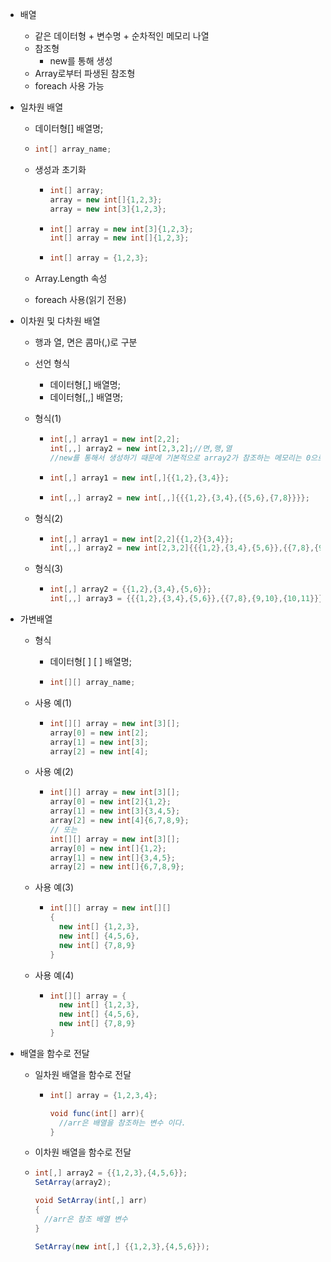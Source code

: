 - 배열
  - 같은 데이터형 + 변수명 + 순차적인 메모리 나열
  - 참조형
    - new를 통해 생성
  - Array로부터 파생된 참조형
  - foreach 사용 가능

- 일차원 배열

  - 데이터형[] 배열명;

  - ```c#
    int[] array_name;
    ```

  - 생성과 초기화

    - ```c#
      int[] array;
      array = new int[]{1,2,3};
      array = new int[3]{1,2,3};
      ```

    - ```c#
      int[] array = new int[3]{1,2,3};
      int[] array = new int[]{1,2,3};
      ```

    - ```c#
      int[] array = {1,2,3};
      ```

  - Array.Length 속성

  - foreach 사용(읽기 전용)

- 이차원 및 다차원 배열

  - 행과 열, 면은 콤마(,)로 구분

  - 선언 형식

    - 데이터형[,] 배열명;
    - 데이터형[,,] 배열명;

  - 형식(1)

    - ```c#
      int[,] array1 = new int[2,2];
      int[,,] array2 = new int[2,3,2];//면,행,열
      //new를 통해서 생성하기 때문에 기본적으로 array2가 참조하는 메모리는 0으로 
      ```

    - ```c#
      int[,] array1 = new int[,]{{1,2},{3,4}};
      ```

    - ```c#
      int[,,] array2 = new int[,,]{{{1,2},{3,4},{{5,6},{7,8}}}};
      ```

  - 형식(2)

    - ```c#
      int[,] array1 = new int[2,2]{{1,2}{3,4}};
      int[,,] array2 = new int[2,3,2]{{{1,2},{3,4},{5,6}},{{7,8},{9,10},{10,11}}};
      ```

  - 형식(3)

    - ```c#
      int[,] array2 = {{1,2},{3,4},{5,6}};
      int[,,] array3 = {{{1,2},{3,4},{5,6}},{{7,8},{9,10},{10,11}}};
      ```

- 가변배열

  - 형식

    - 데이터형[ ] [ ] 배열명;

    - ```c#
      int[][] array_name;
      ```

  - 사용 예(1)

    - ```c#
      int[][] array = new int[3][];
      array[0] = new int[2];
      array[1] = new int[3];
      array[2] = new int[4];
      ```

  - 사용 예(2)

    - ```c#
      int[][] array = new int[3][];
      array[0] = new int[2]{1,2};
      array[1] = new int[3]{3,4,5};
      array[2] = new int[4]{6,7,8,9};
      // 또는
      int[][] array = new int[3][];
      array[0] = new int[]{1,2};
      array[1] = new int[]{3,4,5};
      array[2] = new int[]{6,7,8,9};
      ```

  - 사용 예(3)

    - ```C#
      int[][] array = new int[][]
      {
      	new int[] {1,2,3},
      	new int[] {4,5,6},
      	new int[] {7,8,9}
      }
      ```

  - 사용 예(4)

    - ```c#
      int[][] array = {
      	new int[] {1,2,3},
      	new int[] {4,5,6},
      	new int[] {7,8,9}
      }
      ```

- 배열을 함수로 전달

  - 일차원 배열을 함수로 전달

    - ```C#
      int[] array = {1,2,3,4};
      
      void func(int[] arr){
      	//arr은 배열을 참조하는 변수 이다.
      }
      ```

  -  이차원 배열을 함수로 전달

    - ```c#
      int[,] array2 = {{1,2,3},{4,5,6}};
      SetArray(array2);
      
      void SetArray(int[,] arr)
      {
      	//arr은 참조 배열 변수
      }
      
      SetArray(new int[,] {{1,2,3},{4,5,6}});
      ```

      

